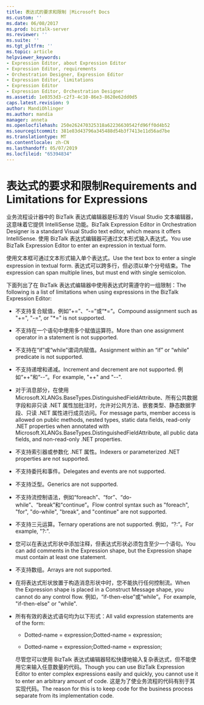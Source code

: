 ```yaml
---
title: 表达式的要求和限制 |Microsoft Docs
ms.custom: ''
ms.date: 06/08/2017
ms.prod: biztalk-server
ms.reviewer: ''
ms.suite: ''
ms.tgt_pltfrm: ''
ms.topic: article
helpviewer_keywords:
- Expression Editor, about Expression Editor
- Expression Editor, requirements
- Orchestration Designer, Expression Editor
- Expression Editor, limitations
- Expression Editor
- Expression Editor, Orchestration Designer
ms.assetid: 1e0353d3-c2f3-4c10-86e3-8620e62dd0d5
caps.latest.revision: 9
author: MandiOhlinger
ms.author: mandia
manager: anneta
ms.openlocfilehash: 250e262470325318a62236630542fd96ff0d4b52
ms.sourcegitcommit: 381e83d43796a345488d54b3f7413e11d56ad7be
ms.translationtype: MT
ms.contentlocale: zh-CN
ms.lasthandoff: 05/07/2019
ms.locfileid: "65394834"
---
```

# <a name="requirements-and-limitations-for-expressions"></a><span data-ttu-id="bd3d1-102">表达式的要求和限制</span><span class="sxs-lookup"><span data-stu-id="bd3d1-102">Requirements and Limitations for Expressions</span></span>
<span data-ttu-id="bd3d1-103">业务流程设计器中的 BizTalk 表达式编辑器是标准的 Visual Studio 文本编辑器，这意味着它提供 IntelliSense 功能。</span><span class="sxs-lookup"><span data-stu-id="bd3d1-103">BizTalk Expression Editor in Orchestration Designer is a standard Visual Studio text editor, which means it offers IntelliSense.</span></span> <span data-ttu-id="bd3d1-104">使用 BizTalk 表达式编辑器可通过文本形式输入表达式。</span><span class="sxs-lookup"><span data-stu-id="bd3d1-104">You use BizTalk Expression Editor to enter an expression in textual form.</span></span>  
  
 <span data-ttu-id="bd3d1-105">使用文本框可通过文本形式输入单个表达式。</span><span class="sxs-lookup"><span data-stu-id="bd3d1-105">Use the text box to enter a single expression in textual form.</span></span> <span data-ttu-id="bd3d1-106">表达式可以跨多行，但必须以单个分号结束。</span><span class="sxs-lookup"><span data-stu-id="bd3d1-106">The expression can span multiple lines, but must end with single semicolon.</span></span>  
  
 <span data-ttu-id="bd3d1-107">下面列出了在 BizTalk 表达式编辑器中使用表达式时需遵守的一组限制：</span><span class="sxs-lookup"><span data-stu-id="bd3d1-107">The following is a list of limitations when using expressions in the BizTalk Expression Editor:</span></span>  
  
- <span data-ttu-id="bd3d1-108">不支持复合赋值，例如“+=”、“-=”或“\*=”。</span><span class="sxs-lookup"><span data-stu-id="bd3d1-108">Compound assignment such as "+=", "-=", or "\*=" is not supported.</span></span>  
  
- <span data-ttu-id="bd3d1-109">不支持在一个语句中使用多个赋值运算符。</span><span class="sxs-lookup"><span data-stu-id="bd3d1-109">More than one assignment operator in a statement is not supported.</span></span>  
  
- <span data-ttu-id="bd3d1-110">不支持在“if”或“while”谓词内赋值。</span><span class="sxs-lookup"><span data-stu-id="bd3d1-110">Assignment within an “if” or “while” predicate is not supported.</span></span>  
  
- <span data-ttu-id="bd3d1-111">不支持递增和递减。</span><span class="sxs-lookup"><span data-stu-id="bd3d1-111">Increment and decrement are not supported.</span></span> <span data-ttu-id="bd3d1-112">例如“++”和“--”。</span><span class="sxs-lookup"><span data-stu-id="bd3d1-112">For example, "++" and "--".</span></span>  
  
- <span data-ttu-id="bd3d1-113">对于消息部分，在使用 Microsoft.XLANGs.BaseTypes.DistinguishedFieldAttribute、所有公共数据字段和非只读 .NET 属性加批注时，允许对公共方法、嵌套类型、静态数据字段、只读 .NET 属性进行成员访问。</span><span class="sxs-lookup"><span data-stu-id="bd3d1-113">For message parts, member access is allowed on public methods, nested types, static data fields, read-only .NET properties when annotated with Microsoft.XLANGs.BaseTypes.DistinguishedFieldAttribute, all public data fields, and non-read-only .NET properties.</span></span>  
  
- <span data-ttu-id="bd3d1-114">不支持索引器或参数化 .NET 属性。</span><span class="sxs-lookup"><span data-stu-id="bd3d1-114">Indexers or parameterized .NET properties are not supported.</span></span>  
  
- <span data-ttu-id="bd3d1-115">不支持委托和事件。</span><span class="sxs-lookup"><span data-stu-id="bd3d1-115">Delegates and events are not supported.</span></span>  
  
- <span data-ttu-id="bd3d1-116">不支持泛型。</span><span class="sxs-lookup"><span data-stu-id="bd3d1-116">Generics are not supported.</span></span>  
  
- <span data-ttu-id="bd3d1-117">不支持流控制语法，例如“foreach”、“for”、“do-while”、“break”和“continue”。</span><span class="sxs-lookup"><span data-stu-id="bd3d1-117">Flow control syntax such as "foreach", "for", "do-while", "break", and "continue" are not supported.</span></span>  
  
- <span data-ttu-id="bd3d1-118">不支持三元运算。</span><span class="sxs-lookup"><span data-stu-id="bd3d1-118">Ternary operations are not supported.</span></span> <span data-ttu-id="bd3d1-119">例如，“?:”。</span><span class="sxs-lookup"><span data-stu-id="bd3d1-119">For example, "?:".</span></span>  
  
- <span data-ttu-id="bd3d1-120">您可以在表达式形状中添加注释，但表达式形状必须包含至少一个语句。</span><span class="sxs-lookup"><span data-stu-id="bd3d1-120">You can add comments in the Expression shape, but the Expression shape must contain at least one statement.</span></span>  
  
- <span data-ttu-id="bd3d1-121">不支持数组。</span><span class="sxs-lookup"><span data-stu-id="bd3d1-121">Arrays are not supported.</span></span>  
  
- <span data-ttu-id="bd3d1-122">在将表达式形状放置于构造消息形状中时，您不能执行任何控制流。</span><span class="sxs-lookup"><span data-stu-id="bd3d1-122">When the Expression shape is placed in a Construct Message shape, you cannot do any control flow.</span></span> <span data-ttu-id="bd3d1-123">例如，“if-then-else”或“while”。</span><span class="sxs-lookup"><span data-stu-id="bd3d1-123">For example, "if-then-else" or "while".</span></span>  
  
- <span data-ttu-id="bd3d1-124">所有有效的表达式语句均为以下形式：</span><span class="sxs-lookup"><span data-stu-id="bd3d1-124">All valid expression statements are of the form:</span></span>  
  
  -   <span data-ttu-id="bd3d1-125">Dotted-name = expression;</span><span class="sxs-lookup"><span data-stu-id="bd3d1-125">Dotted-name = expression;</span></span>  
  
  -   <span data-ttu-id="bd3d1-126">Dotted-name = expression;</span><span class="sxs-lookup"><span data-stu-id="bd3d1-126">Dotted-name = expression;</span></span>  
  
  <span data-ttu-id="bd3d1-127">尽管您可以使用 BizTalk 表达式编辑器轻松快捷地输入复杂表达式，但不能使用它来输入任意数量的代码。</span><span class="sxs-lookup"><span data-stu-id="bd3d1-127">Though you can use BizTalk Expression Editor to enter complex expressions easily and quickly, you cannot use it to enter an arbitrary amount of code.</span></span> <span data-ttu-id="bd3d1-128">这是为了使业务流程的代码有别于其实现代码。</span><span class="sxs-lookup"><span data-stu-id="bd3d1-128">The reason for this is to keep code for the business process separate from its implementation code.</span></span>